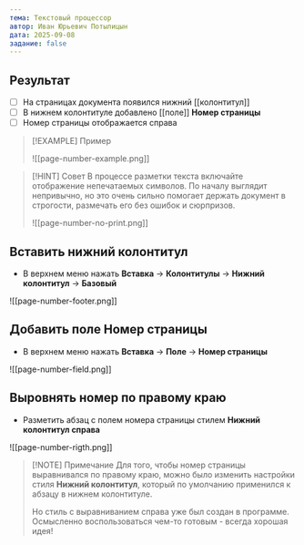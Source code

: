 ```yaml
---
тема: Текстовый процессор
автор: Иван Юрьевич Потылицын
дата: 2025-09-08
задание: false
---
```


## Результат

- [ ] На страницах документа появился нижний [[колонтитул]]
- [ ] В нижнем колонтитуле добавлено [[поле]] **Номер страницы**
- [ ] Номер страницы отображается справа

> [!EXAMPLE] Пример
> 
> ![[page-number-example.png]]

> [!HINT] Совет
> В процессе разметки текста включайте отображение непечатаемых символов. По началу выглядит непривычно, но это очень сильно помогает держать документ в строгости, размечать его без ошибок и сюрпризов.
> 
> ![[page-number-no-print.png]]

## Вставить нижний колонтитул

- В верхнем меню нажать **Вставка** -> **Колонтитулы** -> **Нижний колонтитул** -> **Базовый**

![[page-number-footer.png]]

## Добавить поле Номер страницы

- В верхнем меню нажать **Вставка** -> **Поле** -> **Номер страницы**

![[page-number-field.png]]

## Выровнять номер по правому краю

- Разметить абзац с полем номера страницы стилем **Нижний колонтитул справа**

![[page-number-rigth.png]]

> [!NOTE] Примечание
> Для того, чтобы номер страницы выравнивался по правому краю, можно было изменить настройки стиля **Нижний колонтитул**, который по умолчанию применился к абзацу в нижнем колонтитуле.
> 
> Но стиль с выравниванием справа уже был создан в программе. Осмысленно воспользоваться чем-то готовым - всегда хорошая идея!
